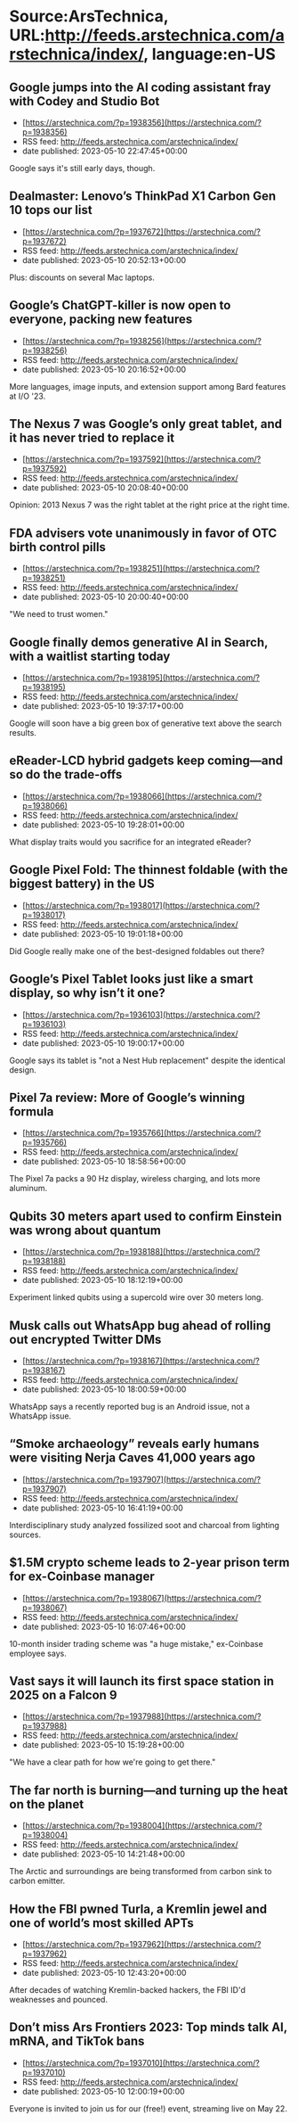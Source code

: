 # Source:ArsTechnica, URL:http://feeds.arstechnica.com/arstechnica/index/, language:en-US

## Google jumps into the AI coding assistant fray with Codey and Studio Bot
 - [https://arstechnica.com/?p=1938356](https://arstechnica.com/?p=1938356)
 - RSS feed: http://feeds.arstechnica.com/arstechnica/index/
 - date published: 2023-05-10 22:47:45+00:00

Google says it's still early days, though.

## Dealmaster: Lenovo’s ThinkPad X1 Carbon Gen 10 tops our list
 - [https://arstechnica.com/?p=1937672](https://arstechnica.com/?p=1937672)
 - RSS feed: http://feeds.arstechnica.com/arstechnica/index/
 - date published: 2023-05-10 20:52:13+00:00

Plus: discounts on several Mac laptops.

## Google’s ChatGPT-killer is now open to everyone, packing new features
 - [https://arstechnica.com/?p=1938256](https://arstechnica.com/?p=1938256)
 - RSS feed: http://feeds.arstechnica.com/arstechnica/index/
 - date published: 2023-05-10 20:16:52+00:00

More languages, image inputs, and extension support among Bard features at I/O '23.

## The Nexus 7 was Google’s only great tablet, and it has never tried to replace it
 - [https://arstechnica.com/?p=1937592](https://arstechnica.com/?p=1937592)
 - RSS feed: http://feeds.arstechnica.com/arstechnica/index/
 - date published: 2023-05-10 20:08:40+00:00

Opinion: 2013 Nexus 7 was the right tablet at the right price at the right time.

## FDA advisers vote unanimously in favor of OTC birth control pills
 - [https://arstechnica.com/?p=1938251](https://arstechnica.com/?p=1938251)
 - RSS feed: http://feeds.arstechnica.com/arstechnica/index/
 - date published: 2023-05-10 20:00:40+00:00

"We need to trust women."

## Google finally demos generative AI in Search, with a waitlist starting today
 - [https://arstechnica.com/?p=1938195](https://arstechnica.com/?p=1938195)
 - RSS feed: http://feeds.arstechnica.com/arstechnica/index/
 - date published: 2023-05-10 19:37:17+00:00

Google will soon have a big green box of generative text above the search results.

## eReader-LCD hybrid gadgets keep coming—and so do the trade-offs
 - [https://arstechnica.com/?p=1938066](https://arstechnica.com/?p=1938066)
 - RSS feed: http://feeds.arstechnica.com/arstechnica/index/
 - date published: 2023-05-10 19:28:01+00:00

What display traits would you sacrifice for an integrated eReader?

## Google Pixel Fold: The thinnest foldable (with the biggest battery) in the US
 - [https://arstechnica.com/?p=1938017](https://arstechnica.com/?p=1938017)
 - RSS feed: http://feeds.arstechnica.com/arstechnica/index/
 - date published: 2023-05-10 19:01:18+00:00

Did Google really make one of the best-designed foldables out there?

## Google’s Pixel Tablet looks just like a smart display, so why isn’t it one?
 - [https://arstechnica.com/?p=1936103](https://arstechnica.com/?p=1936103)
 - RSS feed: http://feeds.arstechnica.com/arstechnica/index/
 - date published: 2023-05-10 19:00:17+00:00

Google says its tablet is "not a Nest Hub replacement" despite the identical design.

## Pixel 7a review: More of Google’s winning formula
 - [https://arstechnica.com/?p=1935766](https://arstechnica.com/?p=1935766)
 - RSS feed: http://feeds.arstechnica.com/arstechnica/index/
 - date published: 2023-05-10 18:58:56+00:00

The Pixel 7a packs a 90 Hz display, wireless charging, and lots more aluminum.

## Qubits 30 meters apart used to confirm Einstein was wrong about quantum
 - [https://arstechnica.com/?p=1938188](https://arstechnica.com/?p=1938188)
 - RSS feed: http://feeds.arstechnica.com/arstechnica/index/
 - date published: 2023-05-10 18:12:19+00:00

Experiment linked qubits using a supercold wire over 30 meters long.

## Musk calls out WhatsApp bug ahead of rolling out encrypted Twitter DMs
 - [https://arstechnica.com/?p=1938167](https://arstechnica.com/?p=1938167)
 - RSS feed: http://feeds.arstechnica.com/arstechnica/index/
 - date published: 2023-05-10 18:00:59+00:00

WhatsApp says a recently reported bug is an Android issue, not a WhatsApp issue.

## “Smoke archaeology” reveals early humans were visiting Nerja Caves 41,000 years ago
 - [https://arstechnica.com/?p=1937907](https://arstechnica.com/?p=1937907)
 - RSS feed: http://feeds.arstechnica.com/arstechnica/index/
 - date published: 2023-05-10 16:41:19+00:00

Interdisciplinary study analyzed fossilized soot and charcoal from lighting sources.

## $1.5M crypto scheme leads to 2-year prison term for ex-Coinbase manager
 - [https://arstechnica.com/?p=1938067](https://arstechnica.com/?p=1938067)
 - RSS feed: http://feeds.arstechnica.com/arstechnica/index/
 - date published: 2023-05-10 16:07:46+00:00

10-month insider trading scheme was "a huge mistake," ex-Coinbase employee says.

## Vast says it will launch its first space station in 2025 on a Falcon 9
 - [https://arstechnica.com/?p=1937988](https://arstechnica.com/?p=1937988)
 - RSS feed: http://feeds.arstechnica.com/arstechnica/index/
 - date published: 2023-05-10 15:19:28+00:00

"We have a clear path for how we're going to get there."

## The far north is burning—and turning up the heat on the planet
 - [https://arstechnica.com/?p=1938004](https://arstechnica.com/?p=1938004)
 - RSS feed: http://feeds.arstechnica.com/arstechnica/index/
 - date published: 2023-05-10 14:21:48+00:00

The Arctic and surroundings are being transformed from carbon sink to carbon emitter.

## How the FBI pwned Turla, a Kremlin jewel and one of world’s most skilled APTs
 - [https://arstechnica.com/?p=1937962](https://arstechnica.com/?p=1937962)
 - RSS feed: http://feeds.arstechnica.com/arstechnica/index/
 - date published: 2023-05-10 12:43:20+00:00

After decades of watching Kremlin-backed hackers, the FBI ID'd weaknesses and pounced.

## Don’t miss Ars Frontiers 2023: Top minds talk AI, mRNA, and TikTok bans
 - [https://arstechnica.com/?p=1937010](https://arstechnica.com/?p=1937010)
 - RSS feed: http://feeds.arstechnica.com/arstechnica/index/
 - date published: 2023-05-10 12:00:19+00:00

Everyone is invited to join us for our (free!) event, streaming live on May 22.

